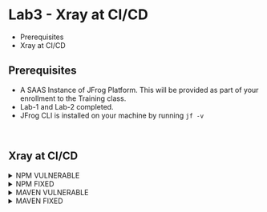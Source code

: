 # Lab3 - Xray at CI/CD 
- Prerequisites
- Xray at CI/CD

## Prerequisites
- A SAAS Instance of JFrog Platform. This will be provided as part of your enrollment to the Training class.
- Lab-1 and Lab-2  completed.
- JFrog CLI is installed on your machine by running `jf -v`

<br/>

## Xray at CI/CD

<details>
  <summary>NPM VULNERABLE</summary>

### Package Manager Integration
- `cd JFTD104-Intro_to_DevSecOps_with_JFrog_Xray/lab-3/project-examples/npm-vulnerable-example`
- To pre-configured with the Artifactory server, repositories and use for building and publishing. The configuration is stored by the command in the .jfrog directory at the root directory of the project.)
  - Run 
  ```
  jf npmc --repo-resolve jftd104-npm-virtual --repo-deploy jftd104-npm-virtual 
  ```
- Run ``jf npm install --build-name swampup23_jftd104_npm_pipeline --build-number 1.0.0``
- Run ``jf npm publish --build-name swampup23_jftd104_npm_pipeline --build-number 1.0.0`` - Publish build Artifact to repository

### COLLECT ENVIRONMENT VARIABLES

- Run ``jf rt bce swampup23_jftd104_npm_pipeline 1.0.0``

### COLLECT INFORMATION REGARDING GIT

- Run ``jf rt bag swampup23_jftd104_npm_pipeline 1.0.0``  - (.git path[Optional] - Path to a directory containing the .git directory. If not specific, the .git directory is assumed to be in the current directory or in one of the parent directories.)

### PUBLISH BUILD-INFO

- Run ``jf rt bp swampup23_jftd104_npm_pipeline 1.0.0``

### SCAN BUILD
- Scan a published build-info with Xray using **jf build-scan**
  ```
  jf bs swampup23_jftd104_npm_pipeline 1.0.0
  ```
- Additional commands, `--vuln`, `--fail`, `--format`, [more](https://www.jfrog.com/confluence/display/CLI/CLI+for+JFrog+Xray#CLIforJFrogXray-ScanningPublishedBuilds)
- Xray should fail the build with the following raised security violations
  

│ SEVERITY │ DIRECT PACKAGE │ DIRECT PACKAGE VERSION │ IMPACTED PACKAGE NAME │ IMPACTED PACKAGE VERSION │ FIXED VERSIONS │ TYPE │ CVE │

│ 💀 Critical │ handlebars    │ 4.5.3   │ handlebars    │ 4.5.3    │ [4.7.7]   │ npm  │ CVE-2021-23369 │

│ 💀 Critical │ lodash        │ 4.17.4  │ lodash        │ 4.17.4   │ [4.17.12] │ npm  │ CVE-2019-10744 │

│ 💀 Critical │ handlebars    │ 4.5.3   │ handlebars    │ 4.5.3    │ [4.7.7]   │ npm  │ CVE-2021-23383 │


  | No license compliance violations were found |
  | ----- |

<br />

- See violations in the Artifactory UI. Navigate to **Application** > **Security & Compliance** > **Watch Violations**. You will be able to see the watches that we have created in Step 1. Click on the `prod-watch`. The Violations tab in a Watch is the central location for viewing the detected violations based on the policies and rules you have predefined on the Watch. You can view the list of the violations, search for violations according to filters, set ignore rules and edit the Watch in the Settings tab.

  ![New Watch](images/3-1.gif)

- **Ignore Violation** by navigating to **Application** > **Security & Compliance** > **Watch Violation**. Open watch `prod-watch` that we created in STEP 1 and hover your mouse over the right side of a violation.

  ![New Watch](images/3-2.gif)
</details>

<details>
  <summary>NPM FIXED</summary>

### Package Manager Integration
- `cd JFTD104-Intro_to_DevSecOps_with_JFrog_Xray/lab-3/project-examples/npm-fixed-example`
- To pre-configured with the Artifactory server, repositories and use for building and publishing. The configuration is stored by the command in the .jfrog directory at the root directory of the project.)
  - Run 
  ```
  jf npmc --repo-resolve jftd104-npm-virtual --repo-deploy jftd104-npm-virtual 
  ```
- Run ``jf npm install --build-name swampup23_jftd104_npm_pipeline --build-number 2.0.0``
- Run ``jf npm publish --build-name swampup23_jftd104_npm_pipeline --build-number 2.0.0`` - Publish build Artifact to repository

### COLLECT ENVIRONMENT VARIABLES

- Run ``jf rt bce swampup23_jftd104_npm_pipeline 2.0.0``

### COLLECT INFORMATION REGARDING GIT

- Run ``jf rt bag swampup23_jftd104_npm_pipeline 2.0.0``  - (.git path[Optional] - Path to a directory containing the .git directory. If not specific, the .git directory is assumed to be in the current directory or in one of the parent directories.)

### PUBLISH BUILD-INFO

- Run ``jf rt bp swampup23_jftd104_npm_pipeline 2.0.0``

### SCAN BUILD
- Scan a published build-info with Xray using **jf build-scan**
  ```
  jf bs swampup23_jftd104_npm_pipeline 2.0.0
  ```
- This time the build should succeed with the following message


| No security violations were found |
| ----------- |

| No license compliance violations were found |
| -------- |
</details>

<details>
  <summary>MAVEN VULNERABLE</summary>

### Package Manager Integration
JFTD104-Intro_to_DevSecOps_with_JFrog_Xray/lab-3/project-examples/
- `cd JFTD104-Intro_to_DevSecOps_with_JFrog_Xray/lab-3/project-examples/maven-vulnerable-example`
- To pre-configured with the Artifactory server, repositories and use for building and publishing. The configuration is stored by the command in the .jfrog directory at the root directory of the project.)
  - Run 
  ```
  jf mvnc --repo-resolve-snapshots jftd104-libs-snapshot-virtual --repo-resolve-releases jftd104-libs-release-virtual --repo-deploy-snapshots jftd104-libs-snapshot-virtual --repo-deploy-releases jftd104-libs-release-virtual
  ```
- Run ``jf mvn clean install -Dmaven.test.skip=true -Dartifactory.publish.artifacts=true --build-name swampup23_jftd104_mvn_pipeline --build-number 1.0.0``

### COLLECT ENVIRONMENT VARIABLES

- Run

  ``jf rt build-collect-env swampup23_jftd104_mvn_pipeline 1.0.0``

  or

  ``jf rt bce swampup23_jftd104_mvn_pipeline 1.0.0``

### COLLECT INFORMATION REGARDING GIT

- Run

  ``jf rt build-add-git swampup23_jftd104_mvn_pipeline 1.0.0`` - (.git path[Optional] - Path to a directory containing the .git directory. If not specific, the .git directory is assumed to be in the current directory or in one of the parent directories.)

  or

  ``jf rt bag swampup23_jftd104_mvn_pipeline 1.0.0``


### PUBLISH BUILD-INFO

- Run ``jf rt bp swampup23_jftd104_mvn_pipeline 1.0.0``

### SCAN BUILD
- Scan a published build-info with Xray using **jf build-scan**
```
  jf bs swampup23_jftd104_mvn_pipeline 1.0.0
```

- Additional commands, `--vuln`, `--fail`, `--format`, [more](https://www.jfrog.com/confluence/display/CLI/CLI+for+JFrog+Xray#CLIforJFrogXray-ScanningPublishedBuilds)
- Xray should fail the build with the following raised security violations

  │ SEVERITY │ DIRECT PACKAGE │ DIRECT PACKAGE VERSION │ IMPACTED PACKAGE NAME │ IMPACTED PACKAGE VERSION │ FIXED VERSIONS │ TYPE │ CVE |
  
  │ 🔥High   │ org.apache.logging.log4j:log4j-core │ 2.14.1 │ org.apache.logging.log4j:log4j-core │ 2.14.1 │ [2.12.2] [2.15.0] [2.3.1] │ Maven  │ CVE-2021-44228 │
  
  │ 🎃Medium │ org.apache.logging.log4j:log4j-core │ 2.14.1 │ org.apache.logging.log4j:log4j-core │ 2.14.1 │ [2.12.2] [2.16.0] [2.3.1] │ Maven  │ CVE-2021-45046 │
  
  | No license compliance violations were found |
  | ----- |

<br />

- See violations in the Artifactory UI. Navigate to **Application** > **Security & Compliance** > **Watch Violations**. You will be able to see the watches that we have created in Step 1. Click on the `prod-watch`. The Violations tab in a Watch is the central location for viewing the detected violations based on the policies and rules you have predefined on the Watch. You can view the list of the violations, search for violations according to filters, set ignore rules and edit the Watch in the Settings tab.

  ![New Watch](images/3-1.gif)

- **Ignore Violation** by navigating to **Application** > **Security & Compliance** > **Watch Violation**. Open watch `prod-watch` that we created in STEP 1 and hover your mouse over the right side of a violation.

  ![New Watch](images/3-2.gif)
</details>

<details>
  <summary>MAVEN FIXED</summary>

### Package Manager Integration
JFTD104-Intro_to_DevSecOps_with_JFrog_Xray/lab-3/project-examples/
- `cd JFTD104-Intro_to_DevSecOps_with_JFrog_Xray/lab-3/project-examples/maven-fixed-example`
- To pre-configured with the Artifactory server, repositories and use for building and publishing. The configuration is stored by the command in the .jfrog directory at the root directory of the project.)
  - Run 
  ```
  jf mvnc --repo-resolve-snapshots jftd104-libs-snapshot-virtual --repo-resolve-releases jftd104-libs-release-virtual --repo-deploy-snapshots jftd104-libs-snapshot-virtual --repo-deploy-releases jftd104-libs-release-virtual
  ```
- Run ``jf mvn clean install -Dmaven.test.skip=true -Dartifactory.publish.artifacts=true --build-name swampup23_jftd104_mvn_pipeline --build-number 2.0.0``

### COLLECT ENVIRONMENT VARIABLES

- Run

  ``jf rt build-collect-env swampup23_jftd104_mvn_pipeline 2.0.0``

  or

  ``jf rt bce swampup23_jftd104_mvn_pipeline 2.0.0``

### COLLECT INFORMATION REGARDING GIT

- Run

  ``jf rt build-add-git swampup23_jftd104_mvn_pipeline 2.0.0`` - (.git path[Optional] - Path to a directory containing the .git directory. If not specific, the .git directory is assumed to be in the current directory or in one of the parent directories.)

  or

  ``jf rt bag swampup23_jftd104_mvn_pipeline 2.0.0``


### PUBLISH BUILD-INFO

- Run ``jf rt bp swampup23_jftd104_mvn_pipeline 2.0.0``

### SCAN BUILD
- Scan a published build-info with Xray using **jf build-scan**
```
  jf bs swampup23_jftd104_mvn_pipeline 2.0.0
```

- This time the build should succeed with the following message


| No security violations were found |
| ----------- |

| No license compliance violations were found |
| -------- |


</details>
